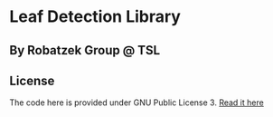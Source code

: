 # Leaf Detection Library

## By Robatzek Group @ TSL

## License 
The code here is provided under GNU Public License 3. [Read it here](http://www.gnu.org/licenses/gpl-3.0.html)

